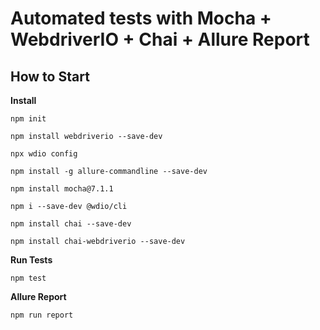 Automated tests with Mocha + WebdriverIO + Chai + Allure Report
====================


## How to Start

**Install**

```npm init```

```npm install webdriverio --save-dev```

```npx wdio config```

```npm install -g allure-commandline --save-dev```

```npm install mocha@7.1.1```

```npm i --save-dev @wdio/cli```

```npm install chai --save-dev```

```npm install chai-webdriverio --save-dev```

**Run Tests**

```npm test```

**Allure Report**

```npm run report```


